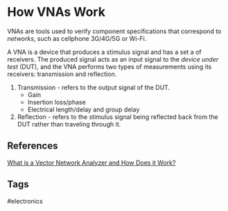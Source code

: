 # How VNAs Work

VNAs are tools used to verify component specifications that correspond to *networks*, such as cellphone 3G/4G/5G or Wi-Fi.

A VNA is a device that produces a stimulus signal and has a set a of receivers. The produced signal acts as an input signal to the *device under test* (DUT), and the VNA performs two types of measurements using its receivers: transmission and reflection.

1. Transmission - refers to the output signal of the DUT.
	* Gain
	* Insertion loss/phase
	* Electrical length/delay and group delay
2. Reflection - refers to the stimulus signal being reflected back from the DUT rather than traveling through it.

## References
[What is a Vector Network Analyzer and How Does it Work?](https://www.tek.com/document/primer/what-vector-network-analyzer-and-how-does-it-work)

## Tags
#electronics
